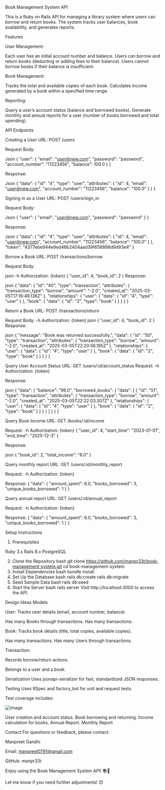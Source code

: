 Book Management System API

This is a Ruby on Rails API for managing a library system where users can borrow and return books. The system tracks user balances, book availability, and generates reports.

Features

User Management:

Each user has an initial account number and balance.
Users can borrow and return books (deducting or adding fees to their balance).
Users cannot borrow books if their balance is insufficient.

Book Management:

Tracks the total and available copies of each book.
Calculates income generated by a book within a specified time range.

Reporting:

Query a user’s account status (balance and borrowed books).
Generate monthly and annual reports for a user (number of books borrowed and total spending).

API Endpoints

Creating a User
URL: POST /users

Request Body:

Json
{
  "user": {
    "email": "user@new.com",
    "password": "password",
    "account_number": "11223456",
    "balance": 100.0
    }
}

Response:

Json
{
  "data": {
      "id": "4",
      "type": "user",
      "attributes": {
          "id": 4,
          "email": "user@new.com",
          "account_number": "11223456",
          "balance": "100.0"
      }
  }
}

Signing in as a User
URL: POST /users/sign_in

Request Body:

Json
{
  "user": {
    "email": "user@new.com",
    "password": "password"
    }
}

Response:

Json
{
    "data": {
        "id": "4",
        "type": "user",
        "attributes": {
            "id": 4,
            "email": "user@new.com",
            "account_number": "11223456",
            "balance": "100.0"
        }
    },
    "token": "4377ebe944e9ed46b2404aad39f658898d9d93e4"
}

Borrow a Book
URL: POST /transactions/borrow

Request Body:

json
-h Authorization: {token}
{
  "user_id": 4,
  "book_id": 2
}
Response:

json
{
  "data": {
      "id": "40",
      "type": "transaction",
      "attributes": {
          "transaction_type": "borrow",
          "amount": "-2.0",
          "created_at": "2025-03-05T17:16:49.136Z"
      },
      "relationships": {
          "user": {
              "data": {
                  "id": "4",
                  "type": "user"
              }
          },
          "book": {
              "data": {
                  "id": "2",
                  "type": "book"
              }
          }
      }
  }
}

Return a Book
URL: POST /transactions/return

Request Body:
-h Authorization: {token}
json
{
  "user_id": 4,
  "book_id": 2
}
Response:

json
{
    "message": "Book was returned successfully.",
    "data": {
        "id": "50",
        "type": "transaction",
        "attributes": {
            "transaction_type": "borrow",
            "amount": "-2.0",
            "created_at": "2025-03-05T22:20:56.195Z"
        },
        "relationships": {
            "user": {
                "data": {
                    "id": "4",
                    "type": "user"
                }
            },
            "book": {
                "data": {
                    "id": "2",
                    "type": "book"
                }
            }
        }
    }
}

Query User Account Status
URL: GET /users/:id/account_status
Request:
-h Authorization: {token}

Response:

json
{
    "data": {
        "balance": "96.0",
        "borrowed_books": {
            "data": [
                {
                  "id": "51",
                  "type": "transaction",
                  "attributes": {
                      "transaction_type": "borrow",
                      "amount": "-2.0",
                      "created_at": "2025-03-05T22:22:03.307Z"
                  },
                  "relationships": {
                      "user": {
                          "data": {
                              "id": "4",
                              "type": "user"
                          }
                      },
                      "book": {
                          "data": {
                              "id": "2",
                              "type": "book"
                          }
                      }
                  }
              }
            ]
        }
    }
}

Query Book Income
URL: GET /books/:id/income

Request:
-h Authorization: {token}
{
    "user_id": 4,
    "start_time": "2023-01-01",
    "end_time": "2025-12-3"
}

Response:

json
{
  "book_id": 2,
  "total_income": "6.0"
}

Query monthly report
URL: GET /users/:id/monthly_report

Request:
-h Authorization: {token}

Response:
{
    "data": {
        "amount_spent": 6.0,
        "books_borrowed": 3,
        "unique_books_borrowed": 1
    }
}

Query annual report
URL: GET /users/:id/annual_report

Request:
-h Authorization: {token}

Response:
{
    "data": {
        "amount_spent": 6.0,
        "books_borrowed": 3,
        "unique_books_borrowed": 1
    }
}


Setup Instructions

1. Prerequisites

Ruby 3.x
Rails 8.x
PostgreSQL

2. Clone the Repository
bash
git clone https://github.com/manpr33t/book-management-system.git
cd book-management-system
3. Install Dependencies
bash
bundle install
4. Set Up the Database
bash
rails db:create
rails db:migrate
5. Seed Sample Data
bash
rails db:seed
6. Start the Server
bash
rails server
Visit http://localhost:3000 to access the API.

Design Ideas
Models

User:
Tracks user details (email, account number, balance).

Has many Books through transactions.
Has many transactions.

Book:
Tracks book details (title, total copies, available copies).

Has many transactions.
Has many Users through transactions.

Transaction:

Records borrow/return actions.

Belongs to a user and a book.

Serialization
Uses jsonapi-serializer for fast, standardized JSON responses.

Testing
Uses RSpec and factory_bot for unit and request tests.

Test coverage includes:

![image](https://github.com/user-attachments/assets/0b8c7f25-7e6c-40cf-83c5-7b33da75d6d5)

User creation and account status.
Book borrowing and returning.
Income calculation for books.
Annual Report.
Monthly Report

Contact
For questions or feedback, please contact:

Manpreet Gandhi

Email: manpreet0791@gmail.com

GitHub: manpr33t

Enjoy using the Book Management System API! 📚🚀

Let me know if you need further adjustments! 😊
